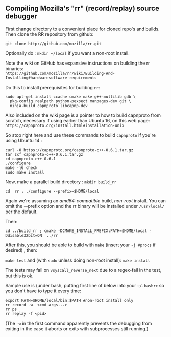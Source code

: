 ## Compiling Mozilla's "rr" (record/replay) source debugger

First change directory to a convenient place for cloned repo's and builds. Then clone the RR repository from github:

```
git clone http://github.com/mozilla/rr.git
```

Optionally do : `mkdir ~/local` if you want a non-root install.

Note the wiki on GitHub has expansive instructions on building the rr binaries:  
```https://github.com/mozilla/rr/wiki/Building-And-Installing#hardwaresoftware-requirements```

Do this to install prerequisites for building `rr`:
```
sudo apt-get install ccache cmake make g++-multilib gdb \
  pkg-config realpath python-pexpect manpages-dev git \
  ninja-build capnproto libcapnp-dev
  ```
  
Also included on the wiki page  is a pointer to how to build capnproto from scratch, 
necessary if using earlier than Ubuntu 16, on this web page:
```https://capnproto.org/install.html#installation-unix```

So stop right here and use these commands to build `capnproto` if you're using Ubuntu 14 :
```
curl -O https://capnproto.org/capnproto-c++-0.6.1.tar.gz
tar zxf capnproto-c++-0.6.1.tar.gz
cd capnproto-c++-0.6.1
./configure
make -j6 check
sudo make install 
```

Now, make a parallel build directory : `mkdir build_rr`  
```
cd  rr ; ./configure --prefix=$HOME/local
```
Again we're assuming an *amd64-compatible* build, *non-root* install. You can omit the --prefix option  and the rr binary will be
installed under `/usr/local/` per the default.

Then:

` cd ../build_rr ; cmake -DCMAKE_INSTALL_PREFIX:PATH=$HOME/local -Ddisable32bit=ON  ../rr `

After this, you should be able to build with `make` (insert your `-j #procs` if desired) , then:

`make test` and (with `sudo` unless doing non-root install):
`make install`

The tests may fail on `vsyscall_reverse_next` due to a regex-fail in the test, but this is ok.

Sample use is (under bash, putting first line of below into your `~/.bashrc` so you don't have to type it every time:

```
export PATH=$HOME/local/bin:$PATH #non-root install only
rr record -w  <cmd args...>
rr ps
rr replay -f <pid>
```

(The `-w` in the first command apparently prevents the debugging from exiting in the case it aborts or exits with subprocesses still running.)

